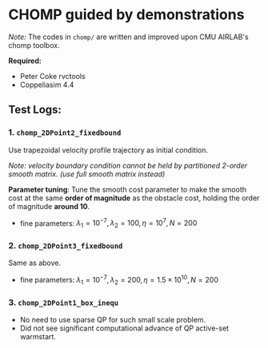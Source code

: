 # CHOMP guided by demonstrations

*Note:*
The codes in `chomp/` are written and improved upon CMU AIRLAB's chomp toolbox.

**Required:**  
- Peter Coke rvctools
- Coppeliasim 4.4

## Test Logs:
### 1. `chomp_2DPoint2_fixedbound`
Use trapezoidal velocity profile trajectory as initial condition.  

*Note: velocity boundary condition cannot be held by partitioned 2-order smooth matrix. (use full smooth matrix instead)*  

**Parameter tuning**: Tune the smooth cost parameter to make the smooth cost at the same **order of magnitude** as the obstacle cost, holding the order of magnitude **around 10**. 
- fine parameters: $\lambda_1=10^{-7}, \lambda_2=100, \eta=10^7, N=200$

### 2. `chomp_2DPoint3_fixedbound`
Same as above.
- fine parameters: $\lambda_1=10^{-7}, \lambda_2=200, \eta=1.5\times 10^{10}, N=200$

### 3. `chomp_2DPoint1_box_inequ`
- No need to use sparse QP for such small scale problem.
- Did not see significant computational advance of QP active-set warmstart.

